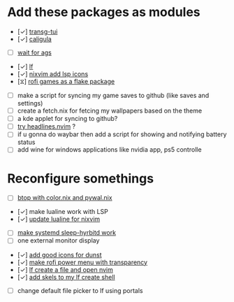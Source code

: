 # Add these packages as modules
- [✓] [transg-tui](https://github.com/PanAeon/transg-tui)
- [✓] [caligula](https://github.com/ifd3f/caligula)
- [ ] [wait for ags]()
- [✓] [lf](https://github.com/gokcehan/lf)
- [✓] [nixvim add lsp icons](./pkgs/editor/nvim.nix)
- [⧖] [rofi games as a flake package](https://github.com/Rolv-Apneseth/rofi-games)
- [ ] make a script for syncing my game saves to github (like saves and settings)
- [ ] create a fetch.nix for fetcing my wallpapers based on the theme
- [ ] a kde applet for syncing to github?
- [ ] [try headlines.nvim](https://github.com/lukas-reineke/headlines.nvim) ?
- [ ] if u gonna do waybar then add a script for showing and notifying battery status
- [ ] add wine for windows applications like nvidia app, ps5 controlle

# Reconfigure somethings
- [ ] [btop with color.nix and pywal.nix](./pkgs/btop.nix)
- [✓] make lualine work with LSP
- [✓] [update lualine for nixvim](./pkgs/editor/nvim.nix)
- [ ] [make systemd sleep-hyrbitd work](./pkgs/systemd.nix)
- [ ] one external monitor display
- [✓] [add good icons for dunst](./pkgs/dunst.nix)
- [✓] [make rofi power menu with transparency](./pkgs/rofi/rofi.nix)
- [✓] [lf create a file and open nvim]()
- [✓] [add skels to my lf create shell](~/.bin/skels)
- [ ] change default file picker to lf using portals

